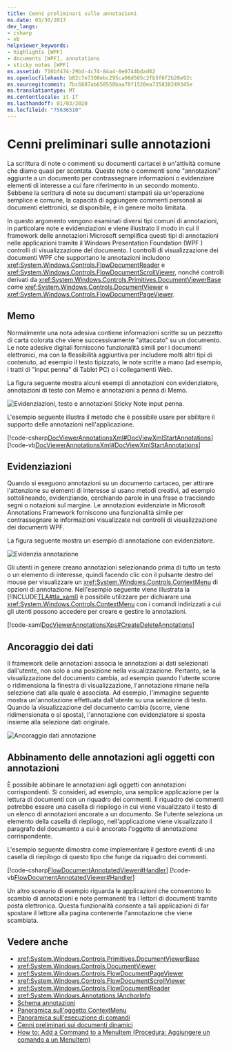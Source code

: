 ```yaml
---
title: Cenni preliminari sulle annotazioni
ms.date: 03/30/2017
dev_langs:
- csharp
- vb
helpviewer_keywords:
- highlights [WPF]
- documents [WPF], annotations
- sticky notes [WPF]
ms.assetid: 716bf474-29bd-4c74-84a4-8e0744bdad62
ms.openlocfilehash: b82c7e7300ebc295ca06d565c2fb5f6f2b28e92c
ms.sourcegitcommit: 7bc6887ab658550baa78f1520ea735838249345e
ms.translationtype: MT
ms.contentlocale: it-IT
ms.lasthandoff: 01/03/2020
ms.locfileid: "75636510"
---
```

# <a name="annotations-overview"></a>Cenni preliminari sulle annotazioni
La scrittura di note o commenti su documenti cartacei è un'attività comune che diamo quasi per scontata. Queste note o commenti sono "annotazioni" aggiunte a un documento per contrassegnare informazioni o evidenziare elementi di interesse a cui fare riferimento in un secondo momento. Sebbene la scrittura di note su documenti stampati sia un'operazione semplice e comune, la capacità di aggiungere commenti personali ai documenti elettronici, se disponibile, è in genere molto limitata.  
  
 In questo argomento vengono esaminati diversi tipi comuni di annotazioni, in particolare note e evidenziazioni e viene illustrato il modo in cui il framework delle annotazioni Microsoft semplifica questi tipi di annotazioni nelle applicazioni tramite il Windows Presentation Foundation (WPF ) controlli di visualizzazione del documento.  I controlli di visualizzazione dei documenti WPF che supportano le annotazioni includono <xref:System.Windows.Controls.FlowDocumentReader> e <xref:System.Windows.Controls.FlowDocumentScrollViewer>, nonché controlli derivati da <xref:System.Windows.Controls.Primitives.DocumentViewerBase> come <xref:System.Windows.Controls.DocumentViewer> e <xref:System.Windows.Controls.FlowDocumentPageViewer>.  

<a name="caf1_type_stickynotes"></a>   
## <a name="sticky-notes"></a>Memo  
 Normalmente una nota adesiva contiene informazioni scritte su un pezzetto di carta colorata che viene successivamente "attaccato" su un documento. Le note adesive digitali forniscono funzionalità simili per i documenti elettronici, ma con la flessibilità aggiuntiva per includere molti altri tipi di contenuto, ad esempio il testo tipizzato, le note scritte a mano (ad esempio, i tratti di "input penna" di Tablet PC) o i collegamenti Web.  
  
 La figura seguente mostra alcuni esempi di annotazioni con evidenziatore, annotazioni di testo con Memo e annotazioni a penna di Memo.  
  
 ![Evidenziazioni, testo e annotazioni Sticky Note input penna.](./media/caf-stickynote.jpg "CAF_StickyNote")  
  
 L'esempio seguente illustra il metodo che è possibile usare per abilitare il supporto delle annotazioni nell'applicazione.  
  
 [!code-csharp[DocViewerAnnotationsXml#DocViewXmlStartAnnotations](~/samples/snippets/csharp/VS_Snippets_Wpf/DocViewerAnnotationsXml/CSharp/Window1.xaml.cs#docviewxmlstartannotations)]
 [!code-vb[DocViewerAnnotationsXml#DocViewXmlStartAnnotations](~/samples/snippets/visualbasic/VS_Snippets_Wpf/DocViewerAnnotationsXml/visualbasic/window1.xaml.vb#docviewxmlstartannotations)]  
  
<a name="caf1_type_callouts"></a>   
## <a name="highlights"></a>Evidenziazioni  
 Quando si eseguono annotazioni su un documento cartaceo, per attirare l'attenzione su elementi di interesse si usano metodi creativi, ad esempio sottolineando, evidenziando, cerchiando parole in una frase o tracciando segni o notazioni sul margine.  Le annotazioni evidenziate in Microsoft Annotations Framework forniscono una funzionalità simile per contrassegnare le informazioni visualizzate nei controlli di visualizzazione dei documenti WPF.  
  
 La figura seguente mostra un esempio di annotazione con evidenziatore.  
  
 ![Evidenzia annotazione](./media/caf-callouts.png "CAF_Callouts")  
  
 Gli utenti in genere creano annotazioni selezionando prima di tutto un testo o un elemento di interesse, quindi facendo clic con il pulsante destro del mouse per visualizzare un <xref:System.Windows.Controls.ContextMenu> di opzioni di annotazione.  Nell'esempio seguente viene illustrata la [!INCLUDE[TLA#tla_xaml](../../../../includes/tlasharptla-xaml-md.md)] è possibile utilizzare per dichiarare una <xref:System.Windows.Controls.ContextMenu> con i comandi indirizzati a cui gli utenti possono accedere per creare e gestire le annotazioni.  
  
 [!code-xaml[DocViewerAnnotationsXps#CreateDeleteAnnotations](~/samples/snippets/csharp/VS_Snippets_Wpf/DocViewerAnnotationsXps/CSharp/Window1.xaml#createdeleteannotations)]  
  
<a name="caf1_framework_data_anchoring"></a>   
## <a name="data-anchoring"></a>Ancoraggio dei dati  
 Il framework delle annotazioni associa le annotazioni ai dati selezionati dall'utente, non solo a una posizione nella visualizzazione. Pertanto, se la visualizzazione del documento cambia, ad esempio quando l'utente scorre o ridimensiona la finestra di visualizzazione, l'annotazione rimane nella selezione dati alla quale è associata. Ad esempio, l'immagine seguente mostra un'annotazione effettuata dall'utente su una selezione di testo. Quando la visualizzazione del documento cambia (scorre, viene ridimensionata o si sposta), l'annotazione con evidenziatore si sposta insieme alla selezione dati originale.  
  
 ![Ancoraggio dati annotazione](./media/caf-dataanchoring.png "CAF_DataAnchoring")  
  
<a name="matching_annotations_with_annotated_objects"></a>   
## <a name="matching-annotations-with-annotated-objects"></a>Abbinamento delle annotazioni agli oggetti con annotazioni  
 È possibile abbinare le annotazioni agli oggetti con annotazioni corrispondenti. Si consideri, ad esempio, una semplice applicazione per la lettura di documenti con un riquadro dei commenti. Il riquadro dei commenti potrebbe essere una casella di riepilogo in cui viene visualizzato il testo di un elenco di annotazioni ancorate a un documento. Se l'utente seleziona un elemento della casella di riepilogo, nell'applicazione viene visualizzato il paragrafo del documento a cui è ancorato l'oggetto di annotazione corrispondente.  
  
 L'esempio seguente dimostra come implementare il gestore eventi di una casella di riepilogo di questo tipo che funge da riquadro dei commenti.  
  
 [!code-csharp[FlowDocumentAnnotatedViewer#Handler](~/samples/snippets/csharp/VS_Snippets_Wpf/FlowDocumentAnnotatedViewer/CSharp/Window1.xaml.cs#handler)]
 [!code-vb[FlowDocumentAnnotatedViewer#Handler](~/samples/snippets/visualbasic/VS_Snippets_Wpf/FlowDocumentAnnotatedViewer/visualbasic/window1.xaml.vb#handler)]  
  
 Un altro scenario di esempio riguarda le applicazioni che consentono lo scambio di annotazioni e note permanenti tra i lettori di documenti tramite posta elettronica. Questa funzionalità consente a tali applicazioni di far spostare il lettore alla pagina contenente l'annotazione che viene scambiata.  
  
## <a name="see-also"></a>Vedere anche

- <xref:System.Windows.Controls.Primitives.DocumentViewerBase>
- <xref:System.Windows.Controls.DocumentViewer>
- <xref:System.Windows.Controls.FlowDocumentPageViewer>
- <xref:System.Windows.Controls.FlowDocumentScrollViewer>
- <xref:System.Windows.Controls.FlowDocumentReader>
- <xref:System.Windows.Annotations.IAnchorInfo>
- [Schema annotazioni](annotations-schema.md)
- [Panoramica sull'oggetto ContextMenu](../controls/contextmenu-overview.md)
- [Panoramica sull'esecuzione di comandi](commanding-overview.md)
- [Cenni preliminari sui documenti dinamici](flow-document-overview.md)
- [How to: Add a Command to a MenuItem (Procedura: Aggiungere un comando a un MenuItem)](https://docs.microsoft.com/previous-versions/dotnet/netframework-3.5/ms741839(v=vs.90))
